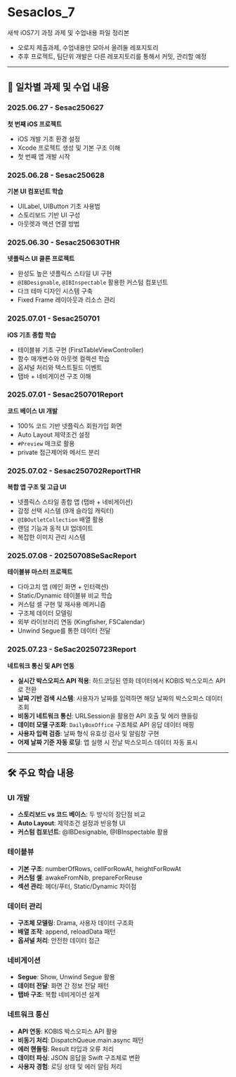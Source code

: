 # SesacIos_7

새싹 iOS7기 과정 과제 및 수업내용 파일 정리본

* 오로지 제출과제, 수업내용만 모아서 올려둘 레포지토리
* 추후 프로젝트, 팀단위 개발은 다른 레포지토리를 통해서 커밋, 관리할 예정

---

## 📅 일차별 과제 및 수업 내용

### 2025.06.27 - Sesac250627
**첫 번째 iOS 프로젝트**
- iOS 개발 기초 환경 설정
- Xcode 프로젝트 생성 및 기본 구조 이해
- 첫 번째 앱 개발 시작

### 2025.06.28 - Sesac250628
**기본 UI 컴포넌트 학습**
- UILabel, UIButton 기초 사용법
- 스토리보드 기반 UI 구성
- 아웃렛과 액션 연결 방법

### 2025.06.30 - Sesac250630THR
**넷플릭스 UI 클론 프로젝트**
- 완성도 높은 넷플릭스 스타일 UI 구현
- `@IBDesignable`, `@IBInspectable` 활용한 커스텀 컴포넌트
- 다크 테마 디자인 시스템 구축
- Fixed Frame 레이아웃과 리소스 관리

### 2025.07.01 - Sesac250701
**iOS 기초 종합 학습**
- 테이블뷰 기초 구현 (FirstTableViewController)
- 함수 매개변수와 아웃렛 컬렉션 학습
- 옵셔널 처리와 텍스트필드 이벤트
- 탭바 + 네비게이션 구조 이해

### 2025.07.01 - Sesac250701Report
**코드 베이스 UI 개발**
- 100% 코드 기반 넷플릭스 회원가입 화면
- Auto Layout 제약조건 설정
- `#Preview` 매크로 활용
- private 접근제어와 메서드 분리

### 2025.07.02 - Sesac250702ReportTHR
**복합 앱 구조 및 고급 UI**
- 넷플릭스 스타일 종합 앱 (탭바 + 네비게이션)
- 감정 선택 시스템 (9개 슬라임 캐릭터)
- `@IBOutletCollection` 배열 활용
- 랜덤 기능과 동적 UI 업데이트
- 복잡한 이미지 관리 시스템

### 2025.07.08 - 20250708SeSacReport
**테이블뷰 마스터 프로젝트**
- 다마고치 앱 (메인 화면 + 인터랙션)
- Static/Dynamic 테이블뷰 비교 학습
- 커스텀 셀 구현 및 재사용 메커니즘
- 구조체 데이터 모델링
- 외부 라이브러리 연동 (Kingfisher, FSCalendar)
- Unwind Segue를 통한 데이터 전달

### 2025.07.23 - SeSac20250723Report
**네트워크 통신 및 API 연동**
- **실시간 박스오피스 API 적용**: 하드코딩된 영화 데이터에서 KOBIS 박스오피스 API로 전환
- **날짜 기반 검색 시스템**: 사용자가 날짜를 입력하면 해당 날짜의 박스오피스 데이터 조회
- **비동기 네트워크 통신**: URLSession을 활용한 API 호출 및 에러 핸들링
- **데이터 모델 구조화**: `DailyBoxOffice` 구조체로 API 응답 데이터 매핑
- **사용자 입력 검증**: 날짜 형식 유효성 검사 및 알림창 구현
- **어제 날짜 기준 자동 로딩**: 앱 실행 시 전날 박스오피스 데이터 자동 표시

---

## 🛠️ 주요 학습 내용

### UI 개발
- **스토리보드 vs 코드 베이스**: 두 방식의 장단점 비교
- **Auto Layout**: 제약조건 설정과 반응형 UI
- **커스텀 컴포넌트**: @IBDesignable, @IBInspectable 활용

### 테이블뷰
- **기본 구조**: numberOfRows, cellForRowAt, heightForRowAt
- **커스텀 셀**: awakeFromNib, prepareForReuse
- **섹션 관리**: 헤더/푸터, Static/Dynamic 차이점

### 데이터 관리
- **구조체 모델링**: Drama, 사용자 데이터 구조화
- **배열 조작**: append, reloadData 패턴
- **옵셔널 처리**: 안전한 데이터 접근

### 네비게이션
- **Segue**: Show, Unwind Segue 활용
- **데이터 전달**: 화면 간 정보 전달 패턴
- **탭바 구조**: 복합 네비게이션 설계

### 네트워크 통신
- **API 연동**: KOBIS 박스오피스 API 활용
- **비동기 처리**: DispatchQueue.main.async 패턴
- **에러 핸들링**: Result 타입과 오류 처리
- **데이터 파싱**: JSON 응답을 Swift 구조체로 변환
- **사용자 경험**: 로딩 상태 및 에러 알림 처리
